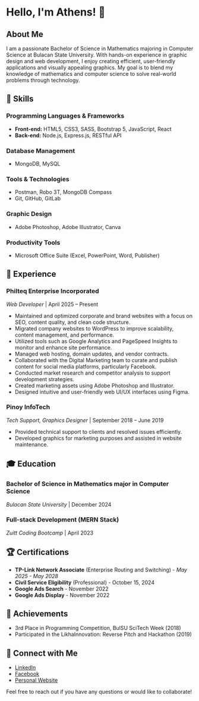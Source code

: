 # Hello, I'm Athens! 👋

## About Me

I am a passionate Bachelor of Science in Mathematics majoring in Computer Science at Bulacan State University. With hands-on experience in graphic design and web development, I enjoy creating efficient, user-friendly applications and visually appealing graphics. My goal is to blend my knowledge of mathematics and computer science to solve real-world problems through technology.

## 🚀 Skills

### Programming Languages & Frameworks
- **Front-end:** HTML5, CSS3, SASS, Bootstrap 5, JavaScript, React
- **Back-end:** Node.js, Express.js, RESTful API

### Database Management
- MongoDB, MySQL

### Tools & Technologies
- Postman, Robo 3T, MongoDB Compass
- Git, GitHub, GitLab

### Graphic Design
- Adobe Photoshop, Adobe Illustrator, Canva

### Productivity Tools
- Microsoft Office Suite (Excel, PowerPoint, Word, Publisher)

## 💼 Experience

### Philteq Enterprise Incorporated
*Web Developer* | April 2025 – Present
- Maintained and optimized corporate and brand websites with a focus on SEO, content quality, and clean code structure.
- Migrated company websites to WordPress to improve scalability, content management, and performance.
- Utilized tools such as Google Analytics and PageSpeed Insights to monitor and enhance site performance.
- Managed web hosting, domain updates, and vendor contracts.
- Collaborated with the Digital Marketing team to curate and publish content for social media platforms, particularly Facebook.
- Conducted market research and competitor analysis to support development strategies.
- Created marketing assets using Adobe Photoshop and Illustrator.
- Designed intuitive and user-friendly web UI/UX interfaces using Figma.

### Pinoy InfoTech
*Tech Support, Graphics Designer* | September 2018 – June 2019
- Provided technical support to clients and resolved issues efficiently.
- Developed graphics for marketing purposes and assisted in website maintenance.

## 🎓 Education

### Bachelor of Science in Mathematics major in Computer Science
*Bulacan State University* | December 2024

### Full-stack Development (MERN Stack)
*Zuitt Coding Bootcamp* | April 2023

## 🏆 Certifications
- **TP-Link Network Associate** (Enterprise Routing and Switching) - *May 2025 - May 2028*
- **Civil Service Eligibility** (Professional) - October 15, 2024
- **Google Ads Search** - November 2022
- **Google Ads Display** - November 2022

## 🌟 Achievements
- 3rd Place in Programming Competition, BulSU SciTech Week (2018)
- Participated in the LikhaInnovation: Reverse Pitch and Hackathon (2019)

## 🤝 Connect with Me
- [LinkedIn](https://www.linkedin.com/in/gonzalez-lourdnathaniel/)
- [Facebook](https://www.facebook.com/lng.techservices/)
- [Personal Website](https://lng-webportfolio.vercel.app/)

Feel free to reach out if you have any questions or would like to collaborate!
